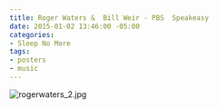 ```yaml
---
title: Roger Waters &  Bill Weir - PBS  Speakeasy
date: 2015-01-02 13:46:00 -05:00
categories:
- Sleep No More
tags:
- posters
- music
---
```


![rogerwaters_2.jpg](/uploads/rogerwaters_2.jpg)